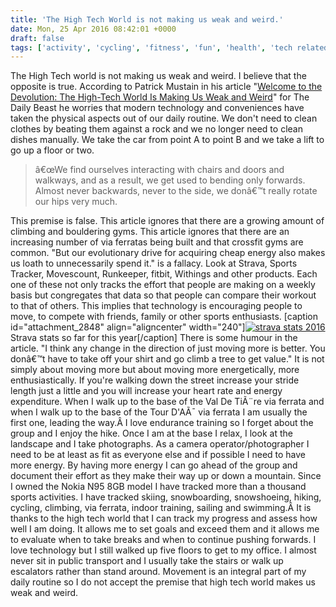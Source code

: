 ```yaml
---
title: 'The High Tech World is not making us weak and weird.'
date: Mon, 25 Apr 2016 08:42:01 +0000
draft: false
tags: ['activity', 'cycling', 'fitness', 'fun', 'health', 'tech related', 'technology']
---
```


The High Tech world is not making us weak and weird. I believe that the opposite is true. According to Patrick Mustain in his article "[Welcome to the Devolution: The High-Tech World Is Making Us Weak and Weird](http://www.thedailybeast.com/articles/2016/04/23/welcome-to-the-devolution-the-high-tech-world-is-making-us-weak-and-weird.html)" for The Daily Beast he worries that modern technology and conveniences have taken the physical aspects out of our daily routine. We don't need to clean clothes by beating them against a rock and we no longer need to clean dishes manually. We take the car from point A to point B and we take a lift to go up a floor or two.

> â€œWe find ourselves interacting with chairs and doors and walkways, and as a result, we get used to bending only forwards. Almost never backwards, never to the side, we donâ€™t really rotate our hips very much.

This premise is false. This article ignores that there are a growing amount of climbing and bouldering gyms. This article ignores that there are an increasing number of via ferratas being built and that crossfit gyms are common. "But our evolutionary drive for acquiring cheap energy also makes us loath to unnecessarily spend it." is a fallacy. Look at Strava, Sports Tracker, Movescount, Runkeeper, fitbit, Withings and other products. Each one of these not only tracks the effort that people are making on a weekly basis but congregates that data so that people can compare their workout to that of others. This implies that technology is encouraging people to move, to compete with friends, family or other sports enthusiasts. \[caption id="attachment\_2848" align="aligncenter" width="240"\][![strava stats 2016](http://www.main-vision.com/richard/blog/wp-content/uploads/2016/04/Screen-Shot-2016-04-25-at-10.09.00-240x300.png)](http://www.main-vision.com/richard/blog/wp-content/uploads/2016/04/Screen-Shot-2016-04-25-at-10.09.00.png) Strava stats so far for this year\[/caption\] There is some humour in the article. "I think any change in the direction of just moving more is better. You donâ€™t have to take off your shirt and go climb a tree to get value." It is not simply about moving more but about moving more energetically, more enthusiastically. If you're walking down the street increase your stride length just a little and you will increase your heart rate and energy expenditure. When I walk up to the base of the Val De TiÃ¨re via ferrata and when I walk up to the base of the Tour D'AÃ¯ via ferrata I am usually the first one, leading the way.Â I love endurance training so I forget about the group and I enjoy the hike. Once I am at the base I relax, I look at the landscape and I take photographs. As a camera operator/photographer I need to be at least as fit as everyone else and if possible I need to have more energy. By having more energy I can go ahead of the group and document their effort as they make their way up or down a mountain. Since I owned the Nokia N95 8GB model I have tracked more than a thousand sports activities. I have tracked skiing, snowboarding, snowshoeing, hiking, cycling, climbing, via ferrata, indoor training, sailing and swimming.Â It is thanks to the high tech world that I can track my progress and assess how well I am doing. It allows me to set goals and exceed them and it allows me to evaluate when to take breaks and when to continue pushing forwards. I love technology but I still walked up five floors to get to my office. I almost never sit in public transport and I usually take the stairs or walk up escalators rather than stand around. Movement is an integral part of my daily routine so I do not accept the premise that high tech world makes us weak and weird.